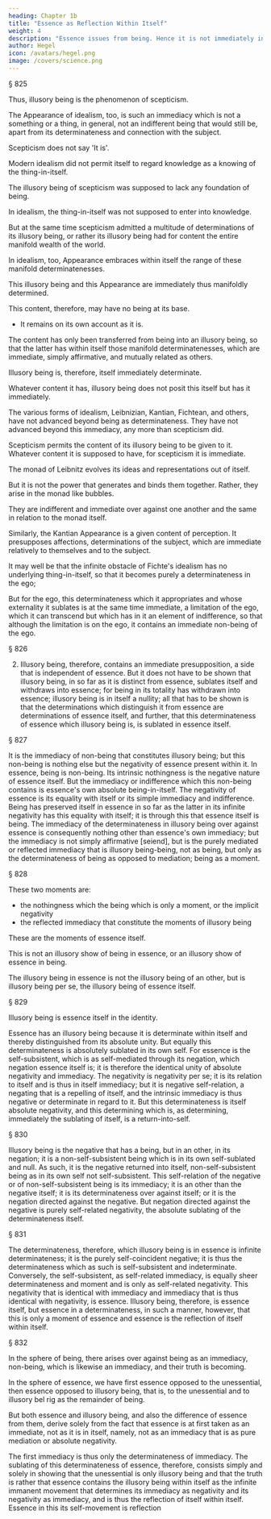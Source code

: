 ```yaml
---
heading: Chapter 1b
title: "Essence as Reflection Within Itself"
weight: 4
description: "Essence issues from being. Hence it is not immediately in and for itself but is a result of that movement. "
author: Hegel
icon: /avatars/hegel.png
image: /covers/science.png
---
```



§ 825

Thus, illusory being is the phenomenon of scepticism.

The Appearance of idealism, too, is such an immediacy which is not a something or a thing, in general, not an indifferent being that would still be, apart from its determinateness and connection with the subject. 

Scepticism does not say 'It is'.

Modern idealism did not permit itself to regard knowledge as a knowing of the thing-in-itself.

The illusory being of scepticism was supposed to lack any foundation of being.

In idealism, the thing-in-itself was not supposed to enter into knowledge.

But at the same time scepticism admitted a multitude of determinations of its illusory being, or rather its illusory being had for content the entire manifold wealth of the world.

In idealism, too, Appearance embraces within itself the range of these manifold determinatenesses.

This illusory being and this Appearance are immediately thus manifoldly determined. 

This content, therefore, may have no being at its base. 
- It remains on its own account as it is.

The content has only been transferred from being into an illusory being, so that the latter has within itself those manifold determinatenesses, which are immediate, simply affirmative, and mutually related as others. 

Illusory being is, therefore, itself immediately determinate. 

Whatever content it has, illusory being does not posit this itself but has it immediately.

The various forms of idealism, Leibnizian, Kantian, Fichtean, and others, have not advanced beyond being as determinateness. They have not advanced beyond this immediacy, any more than scepticism did.

Scepticism permits the content of its illusory being to be given to it. Whatever content it is supposed to have, for scepticism it is immediate. 

The monad of Leibnitz evolves its ideas and representations out of itself. 

But it is not the power that generates and binds them together. Rather, they arise in the monad like bubbles.

They are indifferent and immediate over against one another and the same in relation to the monad itself.

Similarly, the Kantian Appearance is a given content of perception. It presupposes affections, determinations of the subject, which are immediate relatively to themselves and to the subject.

It may well be that the infinite obstacle of Fichte's idealism has no underlying thing-in-itself, so that it becomes purely a determinateness in the ego; 

But for the ego, this determinateness which it appropriates and whose externality it sublates is at the same time immediate, a limitation of the ego, which it can transcend but which has in it an element of indifference, so that although the limitation is on the ego, it contains an immediate non-being of the ego.


§ 826

2. Illusory being, therefore, contains an immediate presupposition, a side that is independent of essence. But it does not have to be shown that illusory being, in so far as it is distinct from essence, sublates itself and withdraws into essence; for being in its totality has withdrawn into essence; illusory being is in itself a nullity; all that has to be shown is that the determinations which distinguish it from essence are determinations of essence itself, and further, that this determinateness of essence which illusory being is, is sublated in essence itself.

§ 827

It is the immediacy of non-being that constitutes illusory being; but this non-being is nothing else but the negativity of essence present within it. In essence, being is non-being. Its intrinsic nothingness is the negative nature of essence itself. But the immediacy or indifference which this non-being contains is essence's own absolute being-in-itself. The negativity of essence is its equality with itself or its simple immediacy and indifference. Being has preserved itself in essence in so far as the latter in its infinite negativity has this equality with itself; it is through this that essence itself is being. The immediacy of the determinateness in illusory being over against essence is consequently nothing other than essence's own immediacy; but the immediacy is not simply affirmative [seiend], but is the purely mediated or reflected immediacy that is illusory being-being, not as being, but only as the determinateness of being as opposed to mediation; being as a moment.

§ 828

These two moments are:
- the nothingness which the being which is only a moment, or the implicit negativity
- the reflected immediacy that constitute the moments of illusory being

These are the moments of essence itself.

This is not an illusory show of being in essence, or an illusory show of essence in being.

The illusory being in essence is not the illusory being of an other, but is illusory being per se, the illusory being of essence itself.

<!-- What we have here is not an illusory show of being in essence, or an illusory show of essence in being; the illusory being in essence is not the illusory being of an other, but is illusory being per se, the illusory being of essence itself. -->

§ 829

Illusory being is essence itself in the identity. 

 <!-- determinateness of being.  -->

Essence has an illusory being because it is determinate within itself and thereby distinguished from its absolute unity. But equally this determinateness is absolutely sublated in its own self. For essence is the self-subsistent, which is as self-mediated through its negation, which negation essence itself is; it is therefore the identical unity of absolute negativity and immediacy. The negativity is negativity per se; it is its relation to itself and is thus in itself immediacy; but it is negative self-relation, a negating that is a repelling of itself, and the intrinsic immediacy is thus negative or determinate in regard to it. But this determinateness is itself absolute negativity, and this determining which is, as determining, immediately the sublating of itself, is a return-into-self.

§ 830

Illusory being is the negative that has a being, but in an other, in its negation; it is a non-self-subsistent being which is in its own self-sublated and null. As such, it is the negative returned into itself, non-self-subsistent being as in its own self not self-subsistent. This self-relation of the negative or of non-self-subsistent being is its immediacy; it is an other than the negative itself; it is its determinateness over against itself; or it is the negation directed against the negative. But negation directed against the negative is purely self-related negativity, the absolute sublating of the determinateness itself.

§ 831

The determinateness, therefore, which illusory being is in essence is infinite determinateness; it is the purely self-coincident negative; it is thus the determinateness which as such is self-subsistent and indeterminate. Conversely, the self-subsistent, as self-related immediacy, is equally sheer determinateness and moment and is only as self-related negativity. This negativity that is identical with immediacy and immediacy that is thus identical with negativity, is essence. Illusory being, therefore, is essence itself, but essence in a determinateness, in such a manner, however, that this is only a moment of essence and essence is the reflection of itself within itself.

§ 832

In the sphere of being, there arises over against being as an immediacy, non-being, which is likewise an immediacy, and their truth is becoming. 

In the sphere of essence, we have first essence opposed to the unessential, then essence opposed to illusory being, that is, to the unessential and to illusory bel rig as the remainder of being.

But both essence and illusory being, and also the difference of essence from them, derive solely from the fact that essence is at first taken as an immediate, not as it is in itself, namely, not as an immediacy that is as pure mediation or absolute negativity.

The first immediacy is thus only the determinateness of immediacy. The sublating of this determinateness of essence, therefore, consists simply and solely in showing that the unessential is only illusory being and that the truth is rather that essence contains the illusory being within itself as the infinite immanent movement that determines its immediacy as negativity and its negativity as immediacy, and is thus the reflection of itself within itself. Essence in this its self-movement is reflection
